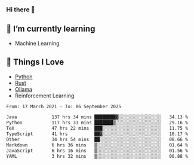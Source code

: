### Hi there 👋
<!-- ## About Me -->

## 🌱 I’m currently learning
- Machine Learning

## 🥰 Things I Love
- [Python](https://www.python.org/) 
- [Rust](https://www.rust-lang.org/)
- [Ollama](https://ollama.com)
- Reinforcement Learning

<!--START_SECTION:waka-->

```txt
From: 17 March 2021 - To: 06 September 2025

Java             137 hrs 34 mins ████████▓░░░░░░░░░░░░░░░░   34.13 %
Python           117 hrs 33 mins ███████▒░░░░░░░░░░░░░░░░░   29.16 %
TeX              47 hrs 22 mins  ███░░░░░░░░░░░░░░░░░░░░░░   11.75 %
TypeScript       41 hrs          ██▓░░░░░░░░░░░░░░░░░░░░░░   10.17 %
Other            34 hrs 54 mins  ██░░░░░░░░░░░░░░░░░░░░░░░   08.66 %
Markdown         6 hrs 36 mins   ▒░░░░░░░░░░░░░░░░░░░░░░░░   01.64 %
JavaScript       6 hrs 16 mins   ▒░░░░░░░░░░░░░░░░░░░░░░░░   01.56 %
YAML             3 hrs 32 mins   ▒░░░░░░░░░░░░░░░░░░░░░░░░   00.88 %
```

<!--END_SECTION:waka-->

<!--
**CharlesC03/CharlesC03** is a ✨ _special_ ✨ repository because its `README.md` (this file) appears on your GitHub profile.

Here are some ideas to get you started:

- 🔭 I’m currently working on ...
- 🌱 I’m currently learning ...
- 👯 I’m looking to collaborate on ...
- 🤔 I’m looking for help with ...
- 💬 Ask me about ...
- 📫 How to reach me: ...
- 😄 Pronouns: ...
- ⚡ Fun fact: ...
-->
